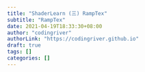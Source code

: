 ```yaml
---
title: "ShaderLearn (三) RampTex"
subtitle: "RampTex"
date: 2021-04-19T18:33:30+08:00
author: "codingriver"
authorLink: "https://codingriver.github.io"
draft: true
tags: []
categories: []
---
```


<!--more-->

